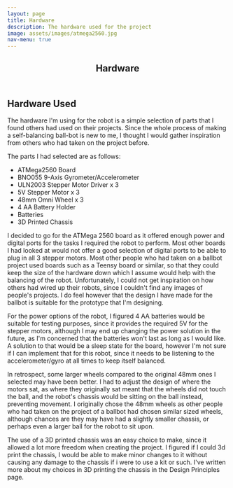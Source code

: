 ```yaml
---
layout: page
title: Hardware
description: The hardware used for the project
image: assets/images/atmega2560.jpg
nav-menu: true
---
```

<!-- Main -->
<div id="main" class="alt">

<!-- One -->
<section id="one">
	<div class="inner">
		<header class="major">
			<h1>Hardware</h1>
		</header>

<!-- Content -->
<h2 id="content">Hardware Used</h2>
<p>The hardware I'm using for the robot is a simple selection of parts that I found others had used on their projects. Since the whole process of making a self-balancing ball-bot is new to me, I thought I would gather inspiration from
others who had taken on the project before.

The parts I had selected are as follows:</p>
<ul>
	<li>ATMega2560 Board</li>
	<li>BNO055 9-Axis Gyrometer/Accelerometer</li>
	<li>ULN2003 Stepper Motor Driver x 3</li>
	<li>5V Stepper Motor x 3</li>
	<li>48mm Omni Wheel x 3</li>
	<li>4 AA Battery Holder</li>
	<li>Batteries</li>
	<li>3D Printed Chassis</li>
</ul>
	
<p>I decided to go for the ATMega 2560 board as it offered enough power and digital ports for the tasks I required the robot to perform.
Most other boards I had looked at would not offer a good selection of digital ports to be able to plug in all 3 stepper motors.
Most other people who had taken on a ballbot project used boards such as a Teensy board or similar, so that they could keep the size of the hardware down which I assume would help with the balancing of the robot.
Unfortunately, I could not get inspiration on how others had wired up their robots, since I couldn't find any images of people's projects. I do feel however that the design I have made for the ballbot
is suitable for the prototype that I'm designing.</p>

<p>For the power options of the robot, I figured 4 AA batteries would be suitable for testing purposes, since it provides the required 5V for the stepper motors, although I may end up changing the power solution in the future,
as I'm concerned that the batteries won't last as long as I would like. A solution to that would be a sleep state for the board, however I'm not sure if I can implement that for this robot, since it needs to be listening
to the accelerometer/gyro at all times to keep itself balanced.</p>

<p>In retrospect, some larger wheels compared to the original 48mm ones I selected may have been better. I had to adjust the design of where the motors sat, as where they originally sat meant that the wheels did not touch the ball,
and the robot's chassis would be sitting on the ball instead, preventing movement. I originally chose the 48mm wheels as other people who had taken on the project of a ballbot had chosen similar sized wheels, although chances are
they may have had a slightly smaller chassis, or perhaps even a larger ball for the robot to sit upon.</p>

<p>The use of a 3D printed chassis was an easy choice to make, since it allowed a lot more freedom when creating the project. I figured if I could 3d print the chassis, I would be able to make minor changes to it without causing any damage to the chassis if i were to use a kit or such. I've written more about my choices in 3D printing the chassis in the Design Principles page.</p>
</div>
</section>

</div>

